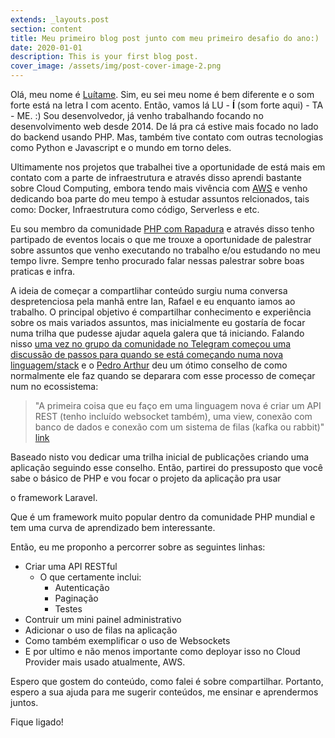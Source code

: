 ```yaml
---
extends: _layouts.post
section: content
title: Meu primeiro blog post junto com meu primeiro desafio do ano:)
date: 2020-01-01
description: This is your first blog post.
cover_image: /assets/img/post-cover-image-2.png
---
```


Olá, meu nome é [Luítame](https://twitter.com/luitame). Sim, eu sei meu nome é bem diferente e o som forte está na letra I com acento. 
Então, vamos lá LU - **Í** (som forte aqui) - TA - ME. :) Sou desenvolvedor, já venho trabalhando focando no desenvolvimento web desde 2014.
De lá pra cá estive mais focado no lado do backend usando PHP. Mas, também tive contato com outras tecnologias como Python e Javascript e o mundo em torno deles.

Ultimamente nos projetos que trabalhei tive a oportunidade de está mais em contato com a parte de infraestrutura  e através disso 
aprendi bastante sobre Cloud Computing, embora tendo mais vivência com [AWS](https://aws.amazon.com/) e venho dedicando boa parte do meu tempo à estudar assuntos relcionados, tais como: Docker, Infraestrutura como código, Serverless e etc.

Eu sou membro da comunidade [PHP com Rapadura](https://phpcomrapadura.org/) e através disso tenho partipado de eventos locais o que me trouxe a
oportunidade de palestrar sobre assuntos que venho executando no trabalho e/ou estudando no meu tempo livre. Sempre tenho procurado falar nessas palestrar sobre 
boas praticas e infra. 

A ideia de começar a compartlihar conteúdo surgiu numa conversa despretenciosa pela manhã entre Ian, Rafael e eu enquanto iamos ao trabalho.
O principal objetivo é compartilhar conhecimento e experiência sobre os mais variados assuntos, mas inicialmente eu gostaría de focar numa trilha 
que pudesse ajudar aquela galera que tá iniciando. Falando nisso [uma vez no grupo da comunidade no Telegram começou uma discussão de passos para quando
se está começando numa nova linguagem/stack](https://t.me/phpcomrapadura/74396) e o [Pedro Arthur](https://twitter.com/PEdrArthur) deu um ótimo conselho de como normalmente ele faz quando se deparara
com esse processo de começar num no ecossistema:
> "A primeira coisa que eu faço em uma linguagem nova é criar um API REST (tenho incluído websocket também), uma view, conexão com banco de dados e conexão com um sistema de filas (kafka ou rabbit)" [link](https://t.me/phpcomrapadura/74399)

Baseado nisto vou dedicar uma trilha inicial de publicações criando uma aplicação seguindo esse conselho. Então, partirei do pressuposto que você sabe o básico de PHP e vou focar o projeto da aplicação pra usar 

o framework Laravel.

Que é um framework muito popular dentro da comunidade PHP mundial e tem uma curva de aprendizado bem interessante.

Então, eu me proponho a percorrer sobre as seguintes linhas:
- Criar uma API RESTful
  - O que certamente inclui:
    - Autenticação
    - Paginação
    - Testes 
- Contruir um mini painel administrativo
- Adicionar o uso de filas na aplicação
- Como também exemplificar o uso de Websockets
- E por ultimo e não menos importante como deployar isso no Cloud Provider mais usado atualmente, AWS.

Espero que gostem do conteúdo, como falei é sobre compartilhar. Portanto, espero a sua ajuda para me sugerir conteúdos, me ensinar e aprendermos juntos.

Fique ligado!